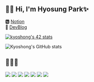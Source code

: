 
<!--
- 🔭 I’m currently working on ...
- 🌱 I’m currently learning ...
- 👯 I’m looking to collaborate on ...
- 🤔 I’m looking for help with ...
- 💬 Ask me about ...
- 📫 How to reach me: ...
- 😄 Pronouns: ...
- ⚡ Fun fact: ...-->
## 🙌🏼 Hi,  I'm Hyosung Park✨    

🅽 [Notion](https://www.notion.so/Hyo-s-a5f051fe47964b429e26812910299dd7)   
📍 [DevBlog](https://hyos-inside.tistory.com/)

[![kyoshong's 42 stats](https://badge42.herokuapp.com/api/stats/hyospark?privacyEmail=true)](https://github.com/JaeSeoKim/badge42)



![Kyoshong's GitHub stats](https://github-readme-stats.vercel.app/api?username=kyoshong&show_icons=true&theme=tokyonight)


## 👩🏻‍💻  
![](https://img.shields.io/badge/Java-007396?style=flat-square&logo=Java&logoColor=white)
![](https://img.shields.io/badge/%20C%20%20-A8B9CC?style=flat-square&logo=C&logoColor=white)
![](https://img.shields.io/badge/JavaScript-F7DF1E?style=flat-square&logo=JavaScript&logoColor=white)
![](https://img.shields.io/badge/Spring-6DB33F?style=flat-square&logo=spring&logoColor=white)
![](https://img.shields.io/badge/MySQL-4479A1?style=flat-square&logo=MySQL&logoColor=white)
![](https://img.shields.io/badge/CSS3-1572B6?style=flat-square&logo=css3&logoColor=white)
![](https://img.shields.io/badge/HTML5-E34F26?style=flat-square&logo=html5&logoColor=white)

